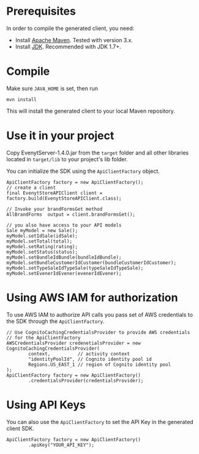 # Prerequisites
In order to compile the generated client, you need:
* Install [Apache Maven](https://maven.apache.org). Tested with version 3.x.
* Install [JDK](https://docs.oracle.com/javase/8/docs/technotes/guides/install/install_overview.html). Recommended with JDK 1.7+.

# Compile
Make sure `JAVA_HOME` is set, then run

```
mvn install
```

This will install the generated client to your local Maven repository.

# Use it in your project
Copy EvenytServer-1.4.0.jar from the `target` folder and all other libraries located in `target/lib` to your project's lib folder.

You can initialize the SDK using the `ApiClientFactory` object.

```
ApiClientFactory factory = new ApiClientFactory();
// create a client
final EvenytStoreAPIClient client = factory.build(EvenytStoreAPIClient.class);

// Invoke your brandFormsGet method
AllBrandForms  output = client.brandFormsGet();

// you also have access to your API models
Sale myModel = new Sale();
myModel.setIdSale(idSale);
myModel.setTotal(total);
myModel.setRating(rating);
myModel.setStatus(status);
myModel.setBundleIdBundle(bundleIdBundle);
myModel.setBundleCustomerIdCustomer(bundleCustomerIdCustomer);
myModel.setTypeSaleIdTypeSale(typeSaleIdTypeSale);
myModel.setEvenerIdEvener(evenerIdEvener);

```

# Using AWS IAM for authorization
To use AWS IAM to authorize API calls you pass set of AWS credentials to the SDK through the `ApiClientFactory`.

```
// Use CognitoCachingCredentialsProvider to provide AWS credentials
// for the ApiClientFactory
AWSCredentialsProvider credenetialsProvider = new CognitoCachingCredentialsProvider(
        context,          // activity context
        "identityPoolId", // Cognito identity pool id
        Regions.US_EAST_1 // region of Cognito identity pool
);
ApiClientFactory factory = new ApiClientFactory()
        .credentialsProvider(credentialsProvider);
```

# Using API Keys
You can also use the `ApiClientFactory` to set the API Key in the generated client SDK.

```
ApiClientFactory factory = new ApiClientFactory()
        .apiKey("YOUR_API_KEY");
```
